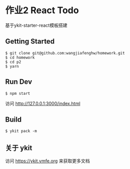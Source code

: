 # 作业2 React Todo
基于ykit-starter-react模板搭建

## Getting Started
```
$ git clone git@github.com:wangjiafenghw/homework.git
$ cd homework
$ cd p2
$ yarn
```

## Run Dev
```
$ npm start
```
访问 http://127.0.0.1:3000/index.html

## Build
```
$ ykit pack -m
```

## 关于 ykit
访问 https://ykit.ymfe.org 来获取更多文档
